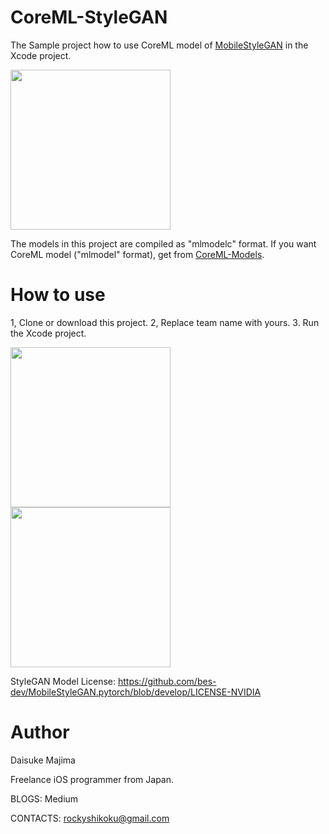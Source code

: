 # CoreML-StyleGAN

The Sample project how to use CoreML model of [MobileStyleGAN](https://github.com/bes-dev/MobileStyleGAN.pytorch) in the Xcode project.

<img width="256" src="https://user-images.githubusercontent.com/23278992/147398067-03c1d145-5617-4a53-b79b-5458e7d5891e.PNG"> 

The models in this project are compiled as "mlmodelc" format. 
If you want CoreML model ("mlmodel" format), get from [CoreML-Models](https://github.com/john-rocky/CoreML-Models).

# How to use

1, Clone or download this project.
2, Replace team name with yours.
3. Run the Xcode project.

<img width="256" src="https://user-images.githubusercontent.com/23278992/147397892-773c55ca-55fc-422b-a95b-a729eda04077.JPG"> <img width="256" src="https://user-images.githubusercontent.com/23278992/147397894-e2d3a1ef-7afa-410a-9580-f09ef7157c50.JPG"> 

StyleGAN Model License: https://github.com/bes-dev/MobileStyleGAN.pytorch/blob/develop/LICENSE-NVIDIA

# Author
Daisuke Majima

Freelance iOS programmer from Japan.

BLOGS: Medium

CONTACTS: rockyshikoku@gmail.com

